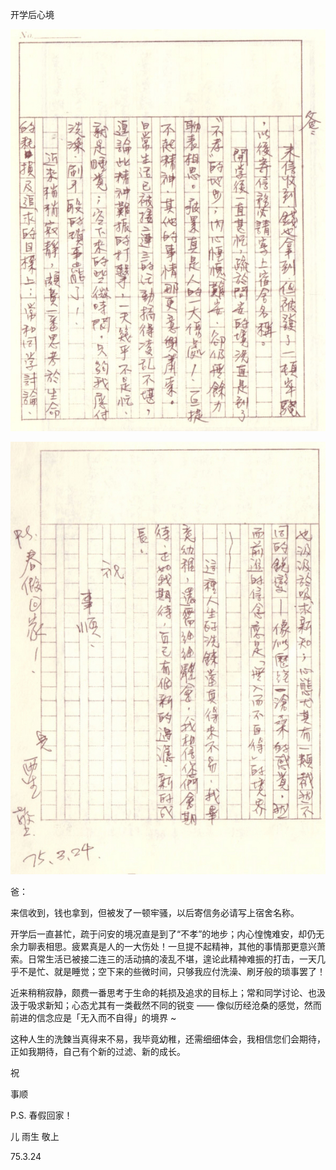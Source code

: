 开学后心境

![page-1](../../image/%E4%BF%A1%E6%9C%AD/1986-03-24_%E5%BC%80%E5%AD%A6%E5%90%8E%E5%BF%83%E5%A2%83/page-1.jpg)

![page-2](../../image/%E4%BF%A1%E6%9C%AD/1986-03-24_%E5%BC%80%E5%AD%A6%E5%90%8E%E5%BF%83%E5%A2%83/page-2.jpg)

爸：

来信收到，钱也拿到，但被发了一顿牢骚，以后寄信务必请写上宿舍名称。

开学后一直甚忙，疏于问安的境况直是到了“不孝”的地步；内心惶愧难安，却仍无余力聊表相思。疲累真是人的一大伤处！一旦提不起精神，其他的事情那更意兴萧索。日常生活已被接二连三的活动搞的凌乱不堪，遑论此精神难振的打击，一天几乎不是忙、就是睡觉；空下来的些微时间，只够我应付洗澡、刷牙般的琐事罢了！

近来稍稍寂静，颇费一番思考于生命的耗损及追求的目标上；常和同学讨论、也汲汲于吸求新知；心态尤其有一类截然不同的锐变 —— 像似历经沧桑的感觉，然而前进的信念应是「无入而不自得」的境界 ~

这种人生的洗鍊当真得来不易，我毕竟幼稚，还需细细体会，我相信您们会期待，正如我期待，自己有个新的过滤、新的成长。

祝

事顺

P.S. 春假回家！

儿 雨生 敬上

75.3.24
